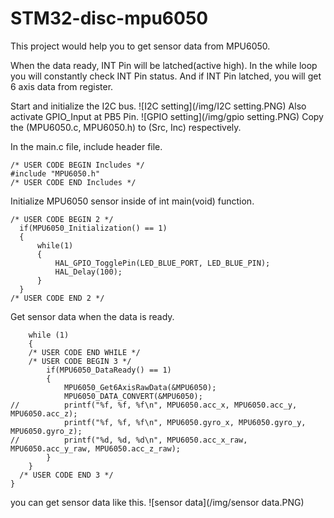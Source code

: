 # STM32-disc-mpu6050

This project would help you to get sensor data from MPU6050.

When the data ready, INT Pin will be latched(active high).
In the while loop you will constantly check INT Pin status.
And if INT Pin latched, you will get 6 axis data from register.

Start and initialize the I2C bus.
![I2C setting](/img/I2C setting.PNG)
Also activate GPIO_Input at PB5 Pin.
![GPIO setting](/img/gpio setting.PNG)
Copy the (MPU6050.c, MPU6050.h) to (Src, Inc) respectively.

In the main.c file, include header file.
```
/* USER CODE BEGIN Includes */
#include "MPU6050.h"
/* USER CODE END Includes */
```

Initialize MPU6050 sensor inside of int main(void) function.
  ```
  /* USER CODE BEGIN 2 */
	if(MPU6050_Initialization() == 1)
	{
		while(1)
		{
			HAL_GPIO_TogglePin(LED_BLUE_PORT, LED_BLUE_PIN);
			HAL_Delay(100);
		}
	}
  /* USER CODE END 2 */
  ```
 
Get sensor data when the data is ready.
```
	while (1)
	{
    /* USER CODE END WHILE */
    /* USER CODE BEGIN 3 */
		if(MPU6050_DataReady() == 1)
		{
			MPU6050_Get6AxisRawData(&MPU6050);
			MPU6050_DATA_CONVERT(&MPU6050);
//			printf("%f, %f, %f\n", MPU6050.acc_x, MPU6050.acc_y, MPU6050.acc_z);
			printf("%f, %f, %f\n", MPU6050.gyro_x, MPU6050.gyro_y, MPU6050.gyro_z);
//			printf("%d, %d, %d\n", MPU6050.acc_x_raw, MPU6050.acc_y_raw, MPU6050.acc_z_raw);
		}
	}
  /* USER CODE END 3 */
}
```

you can get sensor data like this.
![sensor data](/img/sensor data.PNG)
  
